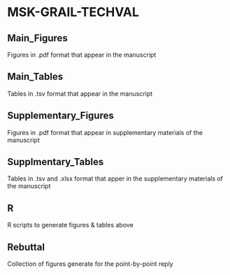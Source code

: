 # MSK-GRAIL-TECHVAL

## Main_Figures
Figures in .pdf format that appear in the manuscript

## Main_Tables
Tables in .tsv format that appear in the manuscript 

## Supplementary_Figures
Figures in .pdf format that appear in supplementary materials of the manuscript

## Supplmentary_Tables
Tables in .tsv and .xlsx format that apper in the supplementary materials of the manuscript

## R
R scripts to generate figures & tables above

## Rebuttal
Collection of figures generate for the point-by-point reply
